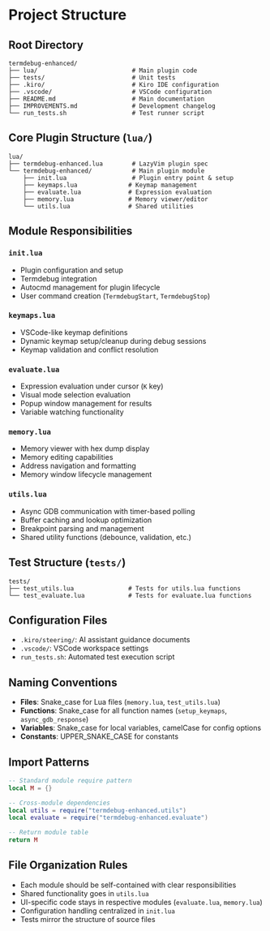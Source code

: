 # Project Structure

## Root Directory
```
termdebug-enhanced/
├── lua/                          # Main plugin code
├── tests/                        # Unit tests
├── .kiro/                        # Kiro IDE configuration
├── .vscode/                      # VSCode configuration
├── README.md                     # Main documentation
├── IMPROVEMENTS.md               # Development changelog
└── run_tests.sh                  # Test runner script
```

## Core Plugin Structure (`lua/`)
```
lua/
├── termdebug-enhanced.lua        # LazyVim plugin spec
└── termdebug-enhanced/           # Main plugin module
    ├── init.lua                  # Plugin entry point & setup
    ├── keymaps.lua              # Keymap management
    ├── evaluate.lua             # Expression evaluation
    ├── memory.lua               # Memory viewer/editor
    └── utils.lua                # Shared utilities
```

## Module Responsibilities

### `init.lua`
- Plugin configuration and setup
- Termdebug integration
- Autocmd management for plugin lifecycle
- User command creation (`TermdebugStart`, `TermdebugStop`)

### `keymaps.lua`
- VSCode-like keymap definitions
- Dynamic keymap setup/cleanup during debug sessions
- Keymap validation and conflict resolution

### `evaluate.lua`
- Expression evaluation under cursor (`K` key)
- Visual mode selection evaluation
- Popup window management for results
- Variable watching functionality

### `memory.lua`
- Memory viewer with hex dump display
- Memory editing capabilities
- Address navigation and formatting
- Memory window lifecycle management

### `utils.lua`
- Async GDB communication with timer-based polling
- Buffer caching and lookup optimization
- Breakpoint parsing and management
- Shared utility functions (debounce, validation, etc.)

## Test Structure (`tests/`)
```
tests/
├── test_utils.lua               # Tests for utils.lua functions
└── test_evaluate.lua            # Tests for evaluate.lua functions
```

## Configuration Files
- `.kiro/steering/`: AI assistant guidance documents
- `.vscode/`: VSCode workspace settings
- `run_tests.sh`: Automated test execution script

## Naming Conventions
- **Files**: Snake_case for Lua files (`memory.lua`, `test_utils.lua`)
- **Functions**: Snake_case for all function names (`setup_keymaps`, `async_gdb_response`)
- **Variables**: Snake_case for local variables, camelCase for config options
- **Constants**: UPPER_SNAKE_CASE for constants

## Import Patterns
```lua
-- Standard module require pattern
local M = {}

-- Cross-module dependencies
local utils = require("termdebug-enhanced.utils")
local evaluate = require("termdebug-enhanced.evaluate")

-- Return module table
return M
```

## File Organization Rules
- Each module should be self-contained with clear responsibilities
- Shared functionality goes in `utils.lua`
- UI-specific code stays in respective modules (`evaluate.lua`, `memory.lua`)
- Configuration handling centralized in `init.lua`
- Tests mirror the structure of source files